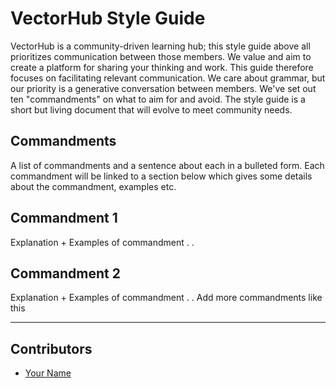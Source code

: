 <!-- TODO: Replace this text with a summary of article for SEO -->

# VectorHub Style Guide

VectorHub is a community-driven learning hub; this style guide above all prioritizes communication between those members. We value and aim to create a platform for sharing your thinking and work. This guide therefore focuses on facilitating relevant communication. We care about grammar, but our priority is a generative conversation between members. We've set out ten "commandments" on what to aim for and avoid. The style guide is a short but living document that will evolve to meet community needs.

## Commandments
A list of commandments and a sentence about each in a bulleted form. Each commandment will be linked to a section below which gives some details about the commandment, examples etc.



## Commandment 1

Explanation + Examples of commandment
.
.

## Commandment 2

Explanation + Examples of commandment
.
.
Add more commandments like this

---

## Contributors

- [Your Name](you_social_handle.com)
